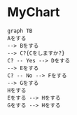 # MyChart

```mermaid
graph TB
Aをする
--> Bをする
--> C?{Cをしますか?}
C? -- Yes --> Dをする
--> Eをする
C? -- No --> Fをする
--> Gをする
Hをする
Eをする --> Hをする
Gをする --> Hをする
```
